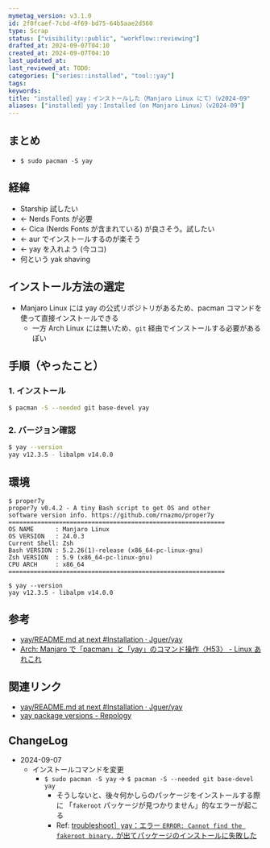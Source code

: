 ```yaml
---
mymetag_version: v3.1.0
id: 2f0fcaef-7cbd-4f69-bd75-64b5aae2d560
type: Scrap
status: ["visibility::public", "workflow::reviewing"]
drafted_at: 2024-09-07T04:10
created_at: 2024-09-07T04:10
last_updated_at:
last_reviewed_at: TODO:
categories: ["series::installed", "tool::yay"]
tags:
keywords:
title: "installed］yay：インストールした（Manjaro Linux にて）（v2024-09"
aliases: ["installed］yay：Installed（on Manjaro Linux）（v2024-09"]
---
```


## まとめ

- `$ sudo pacman -S yay`

## 経緯

- Starship 試したい
- <- Nerds Fonts が必要
- <- Cica (Nerds Fonts が含まれている) が良さそう。試したい
- <- aur でインストールするのが楽そう
- <- yay を入れよう (今ココ)
- 何という yak shaving

## インストール方法の選定

- Manjaro Linux には yay の公式リポジトリがあるため、pacman コマンドを使って直接インストールできる
  - 一方 Arch Linux には無いため、`git` 経由でインストールする必要があるぽい

## 手順（やったこと）

### 1. インストール

```sh
$ pacman -S --needed git base-devel yay
```

### 2. バージョン確認

```sh
$ yay --version
yay v12.3.5 - libalpm v14.0.0
```

## 環境

```console
$ proper7y
proper7y v0.4.2 - A tiny Bash script to get OS and other
software version info. https://github.com/rnazmo/proper7y
============================================================
OS NAME      : Manjaro Linux
OS VERSION   : 24.0.3
Current Shell: Zsh
Bash VERSION : 5.2.26(1)-release (x86_64-pc-linux-gnu)
Zsh VERSION  : 5.9 (x86_64-pc-linux-gnu)
CPU ARCH     : x86_64
============================================================

$ yay --version
yay v12.3.5 - libalpm v14.0.0
```

## 参考

- [yay/README.md at next #Installation · Jguer/yay](https://github.com/Jguer/yay/blob/675f0ba3f3d4bbc006a12c29e273df0f4f533edc/README.md#other-distributions)
- [Arch: Manjaro で「pacman」と「yay」のコマンド操作〈H53〉 - Linux あれこれ](https://furuya7.hatenablog.com/entry/2020/05/06/180426)

## 関連リンク

- [yay/README.md at next #Installation · Jguer/yay](https://github.com/Jguer/yay/blob/675f0ba3f3d4bbc006a12c29e273df0f4f533edc/README.md)
- [yay package versions - Repology](https://repology.org/project/yay/versions)

## ChangeLog

- 2024-09-07
  - インストールコマンドを変更
    - `$ sudo pacman -S yay` -> `$ pacman -S --needed git base-devel yay`
      - そうしないと、後々何かしらのパッケージをインストールする際に 「`fakeroot` パッケージが見つかりません」的なエラーが起こる
      - Ref: [troubleshoot］yay：エラー `ERROR: Cannot find the fakeroot binary.` が出てパッケージのインストールに失敗した](eebe837c-5090-4d63-b0a3-aeb3d58c5c76.md)

